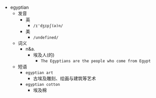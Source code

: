 - egyptian
  - 发音
    - 英
      - `/ɪ'dʒɪpʃ(ə)n/`
    - 美
      - `/undefined/`
  - 词义
    - n&a.
      - 埃及人(的)
        - `The Egyptians are the people who come from Egypt`
  - 短语
    - `egyptian art`
      - 古埃及雕刻、绘画与建筑等艺术 
    - `egyptian cotton`
      - 埃及棉 
